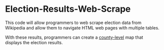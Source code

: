 # Election-Results-Web-Scrape

This code will allow programmers to web scrape election data from Wikipedia and allow them to navigate HTML web pages with multiple tables.

With these results, programmers can create a [county-level]([url](https://github.com/demography101/2020-Election-Results-by-Florida-County)https://github.com/demography101/2020-Election-Results-by-Florida-County) map that displays the election results.
